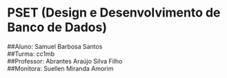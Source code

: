 # PSET (Design e Desenvolvimento de Banco de Dados)  
##Aluno: Samuel Barbosa Santos  
##Turma: cc1mb  
##Professor: Abrantes Araújo Silva Filho  
##Monitora: Suellen Miranda Amorim  
